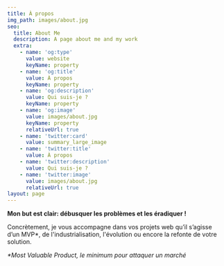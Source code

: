 ```yaml
---
title: À propos
img_path: images/about.jpg
seo:
  title: About Me
  description: A page about me and my work
  extra:
    - name: 'og:type'
      value: website
      keyName: property
    - name: 'og:title'
      value: À propos
      keyName: property
    - name: 'og:description'
      value: Qui suis-je ? 
      keyName: property
    - name: 'og:image'
      value: images/about.jpg
      keyName: property
      relativeUrl: true
    - name: 'twitter:card'
      value: summary_large_image
    - name: 'twitter:title'
      value: À propos
    - name: 'twitter:description'
      value: Qui suis-je ? 
    - name: 'twitter:image'
      value: images/about.jpg
      relativeUrl: true
layout: page
---
```


__Mon but est clair: débusquer les problèmes et les éradiquer !__

Concrètement, je vous accompagne dans vos projets web qu’il s’agisse d’un MVP*, de l'industrialisation, l'évolution ou encore la refonte de votre solution.




_*Most Valuable Product, le minimum pour attaquer un marché_
